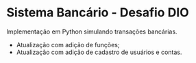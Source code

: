 # Sistema Bancário - Desafio DIO

Implementação em Python simulando transações bancárias.
- Atualização com adição de funções;
- Atualização com adição de cadastro de usuários e contas.

